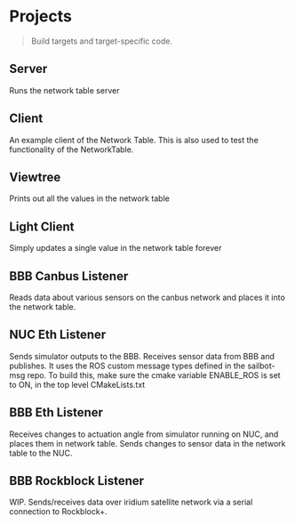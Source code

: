 # Projects
> Build targets and target-specific code.

## Server
Runs the network table server

## Client
An example client of the Network Table.
This is also used to test the functionality of
the NetworkTable.

## Viewtree
Prints out all the values in the network table

## Light Client
Simply updates a single value in the network table forever

## BBB Canbus Listener
Reads data about various sensors on the canbus network
and places it into the network table.

## NUC Eth Listener
Sends simulator outputs to the BBB.
Receives sensor data from BBB and publishes.
It uses the ROS custom message types defined in the
sailbot-msg repo.
To build this, make sure the cmake variable ENABLE_ROS
is set to ON, in the top level CMakeLists.txt

## BBB Eth Listener
Receives changes to actuation angle from simulator running on NUC,
and places them in network table.
Sends changes to sensor data in the network table to the NUC.

## BBB Rockblock Listener
WIP. Sends/receives data over iridium satellite network
via a serial connection to Rockblock+.
